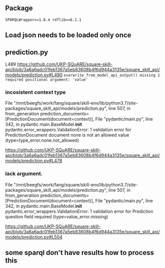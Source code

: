 ## Package
`
SPARQLWrapper==1.8.4
rdflib==6.1.1
`

## Load json needs to be loaded only once


## prediction.py
L489 https://github.com/UKP-SQuARE/square-skill-api/blob/3a6a6adc01feb1367a5eb83608b4f6d944a3135e/square_skill_api/models/prediction.py#L490
`overwrite_from_model_api_output() missing 1 required positional argument: 'value'`


### incosistent context type 
File "/mnt/beegfs/work/fang/square/skill-env/lib/python3.7/site-packages/square_skill_api/models/prediction.py", line 507, in from_generation
    prediction_documents=[PredictionDocument(document=context)],
  File "pydantic/main.py", line 342, in pydantic.main.BaseModel.__init__
pydantic.error_wrappers.ValidationError: 1 validation error for PredictionDocument
document
  none is not an allowed value (type=type_error.none.not_allowed)

https://github.com/UKP-SQuARE/square-skill-api/blob/3a6a6adc01feb1367a5eb83608b4f6d944a3135e/square_skill_api/models/prediction.py#L478


### lack argument.
File "/mnt/beegfs/work/fang/square/skill-env/lib/python3.7/site-packages/square_skill_api/models/prediction.py", line 507, in from_generation
    prediction_documents=[PredictionDocument(document=context)],
  File "pydantic/main.py", line 342, in pydantic.main.BaseModel.__init__
pydantic.error_wrappers.ValidationError: 1 validation error for Prediction
question
  field required (type=value_error.missing)

https://github.com/UKP-SQuARE/square-skill-api/blob/3a6a6adc01feb1367a5eb83608b4f6d944a3135e/square_skill_api/models/prediction.py#L504

## some sparql don't have results how to process this